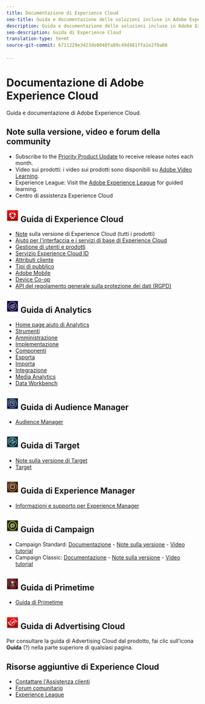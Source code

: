 ```yaml
---
title: Documentazione di Experience Cloud
seo-title: Guida e documentazione delle soluzioni incluse in Adobe Experience Cloud.
description: Guida e documentazione delle soluzioni incluse in Adobe Experience Cloud.
seo-description: Guida di Experience Cloud
translation-type: tm+mt
source-git-commit: 6711229e3423de0040fa89c49d481ffa1e2f0a08

---
```



# Documentazione di Adobe Experience Cloud

Guida e documentazione di Adobe Experience Cloud.

## Note sulla versione, video e forum della community

* Subscribe to the [Priority Product Update](https://www.adobe.com/subscription/priority-product-update.html) to receive release notes each month.
* Video sui prodotti: i video sui prodotti sono disponibili su [Adobe Video Learning](https://helpx.adobe.com/experience-cloud/tutorials.html).
* Experience League: Visit the [Adobe Experience League](https://landing.adobe.com/experience-league/) for guided learning.
* Centro di assistenza Experience Cloud

## ![Guida di Experience Cloud](assets/experience_cloud_appicon_32.png) Guida di Experience Cloud

* [Note](https://docs.adobe.com/content/help/en/release-notes/experience-cloud/current.html) sulla versione di Experience Cloud (tutti i prodotti)
* [Aiuto per l'interfaccia e i servizi di base di Experience Cloud](https://docs.adobe.com/content/help/en/core-services/interface/experience-cloud.html)
* [Gestione di utenti e prodotti](https://docs.adobe.com/content/help/en/core-services/interface/manage-users-and-products/admin-getting-started.html)
* [Servizio Experience Cloud ID](https://docs.adobe.com/content/help/en/id-service/using/home.html)
* [Attributi cliente](https://docs.adobe.com/content/help/en/core-services/interface/customer-attributes/attributes.html)
* [Tipi di pubblico](https://docs.adobe.com/content/help/en/core-services/interface/audiences/audience-library.html)
* [Adobe Mobile](https://docs.adobe.com/content/help/en/mobile-services/using/home.html)
* [Device Co-op](https://docs.adobe.com/content/help/en/device-co-op/using/home.html)
* [API del regolamento generale sulla protezione dei dati (RGPD)](https://www.adobe.io/apis/experiencecloud/gdpr.html)

## ![Guida di Analytics](assets/mc_analytics_32.png) Guida di Analytics

* [Home page aiuto di Analytics](https://docs.adobe.com/content/help/en/analytics/landing/home.html)
* [Strumenti](https://docs.adobe.com/content/help/en/analytics/analyze/home.html)
* [Amministrazione](https://docs.adobe.com/content/help/en/analytics/admin/home.html)
* [Implementazione](https://docs.adobe.com/content/help/en/analytics/implementation/home.html)
* [Componenti](https://docs.adobe.com/content/help/en/analytics/components/home.html)
* [Esporta](https://docs.adobe.com/content/help/en/analytics/export/home.html)
* [Importa](https://docs.adobe.com/content/help/en/analytics/import/home.html)
* [Integrazione](https://docs.adobe.com/content/help/en/analytics/integration/home.html)
* [Media Analytics](https://docs.adobe.com/content/help/en/media-analytics/using/media-overview.html)
* [Data Workbench](https://marketing.adobe.com/resources/help/en_US/insight/)

## ![Guida di Audience Manager](assets/mc_audiencemanager_32.png) Guida di Audience Manager

* [Audience Manager](https://docs.adobe.com/content/help/en/audience-manager/user-guide/aam-home.html)

## ![Guida di Target](assets/mc_target_32.png) Guida di Target

* [Note sulla versione di Target](https://docs.adobe.com/content/help/en/target/using/release-notes/release-notes.html)
* [Target](https://docs.adobe.com/content/help/en/target/using/target-home.html)

## ![Guida di Experience Manager](assets/mc_experiencemanager_32.png) Guida di Experience Manager

* [Informazioni e supporto per Experience Manager](https://helpx.adobe.com/support/experience-manager.html)

## ![Guida di Campaign](assets/mc_campaign_32.png) Guida di Campaign

* Campaign Standard: [Documentazione](https://helpx.adobe.com/support/campaign/standard.html) - [Note sulla versione](https://docs.adobe.com/content/help/en/campaign-standard/using/release-notes/release-notes.html) - [Video tutorial](https://docs.adobe.com/content/help/en/campaign-learn/campaign-standard-tutorials/overview.html)
* Campaign Classic: [Documentazione](https://helpx.adobe.com/support/campaign/classic.html) - [Note sulla versione](https://docs.campaign.adobe.com/doc/AC/en/RN.html) - [Video tutorial](https://docs.adobe.com/content/help/en/campaign-learn/campaign-classic-tutorials/overview.html)

## ![Guida di Primetime](assets/primetime_app_32.png) Guida di Primetime

* [Guida di Primetime](http://help.adobe.com/en_US/primetime/)

## ![Guida di Advertising Cloud](assets/advertisingcloud_appicon_32.png) Guida di Advertising Cloud

Per consultare la guida di Advertising Cloud dal prodotto, fai clic sull’icona **Guida** (?) nella parte superiore di qualsiasi pagina.

## Risorse aggiuntive di Experience Cloud

* [Contattare l'Assistenza clienti](https://helpx.adobe.com/contact/enterprise-support.ec.html)
* [Forum comunitario](https://forums.adobe.com/community/experience-cloud)
* [Experience League](https://landing.adobe.com/experience-league/)